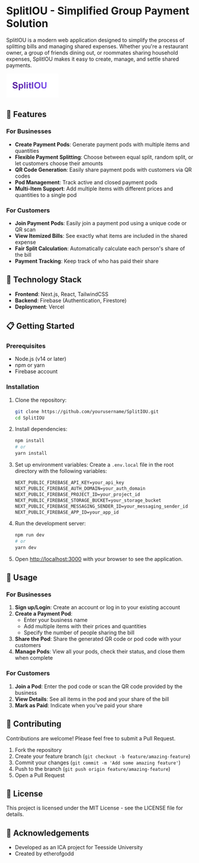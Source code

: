 # SplitIOU - Simplified Group Payment Solution

SplitIOU is a modern web application designed to simplify the process of splitting bills and managing shared expenses. Whether you're a restaurant owner, a group of friends dining out, or roommates sharing household expenses, SplitIOU makes it easy to create, manage, and settle shared payments.

![SplitIOU Logo](public/logo.png)

## 🌟 Features

### For Businesses

- **Create Payment Pods**: Generate payment pods with multiple items and quantities
- **Flexible Payment Splitting**: Choose between equal split, random split, or let customers choose their amounts
- **QR Code Generation**: Easily share payment pods with customers via QR codes
- **Pod Management**: Track active and closed payment pods
- **Multi-Item Support**: Add multiple items with different prices and quantities to a single pod

### For Customers

- **Join Payment Pods**: Easily join a payment pod using a unique code or QR scan
- **View Itemized Bills**: See exactly what items are included in the shared expense
- **Fair Split Calculation**: Automatically calculate each person's share of the bill
- **Payment Tracking**: Keep track of who has paid their share

## 🚀 Technology Stack

- **Frontend**: Next.js, React, TailwindCSS
- **Backend**: Firebase (Authentication, Firestore)
- **Deployment**: Vercel

## 📋 Getting Started

### Prerequisites

- Node.js (v14 or later)
- npm or yarn
- Firebase account

### Installation

1. Clone the repository:

   ```bash
   git clone https://github.com/yourusername/SplitIOU.git
   cd SplitIOU
   ```

2. Install dependencies:

   ```bash
   npm install
   # or
   yarn install
   ```

3. Set up environment variables:
   Create a `.env.local` file in the root directory with the following variables:

   ```
   NEXT_PUBLIC_FIREBASE_API_KEY=your_api_key
   NEXT_PUBLIC_FIREBASE_AUTH_DOMAIN=your_auth_domain
   NEXT_PUBLIC_FIREBASE_PROJECT_ID=your_project_id
   NEXT_PUBLIC_FIREBASE_STORAGE_BUCKET=your_storage_bucket
   NEXT_PUBLIC_FIREBASE_MESSAGING_SENDER_ID=your_messaging_sender_id
   NEXT_PUBLIC_FIREBASE_APP_ID=your_app_id
   ```

4. Run the development server:

   ```bash
   npm run dev
   # or
   yarn dev
   ```

5. Open [http://localhost:3000](http://localhost:3000) with your browser to see the application.

## 📱 Usage

### For Businesses

1. **Sign up/Login**: Create an account or log in to your existing account
2. **Create a Payment Pod**:
   - Enter your business name
   - Add multiple items with their prices and quantities
   - Specify the number of people sharing the bill
3. **Share the Pod**: Share the generated QR code or pod code with your customers
4. **Manage Pods**: View all your pods, check their status, and close them when complete

### For Customers

1. **Join a Pod**: Enter the pod code or scan the QR code provided by the business
2. **View Details**: See all items in the pod and your share of the bill
3. **Mark as Paid**: Indicate when you've paid your share

## 🤝 Contributing

Contributions are welcome! Please feel free to submit a Pull Request.

1. Fork the repository
2. Create your feature branch (`git checkout -b feature/amazing-feature`)
3. Commit your changes (`git commit -m 'Add some amazing feature'`)
4. Push to the branch (`git push origin feature/amazing-feature`)
5. Open a Pull Request

## 📄 License

This project is licensed under the MIT License - see the LICENSE file for details.

## 🙏 Acknowledgements

- Developed as an ICA project for Teesside University
- Created by etherofgodd
